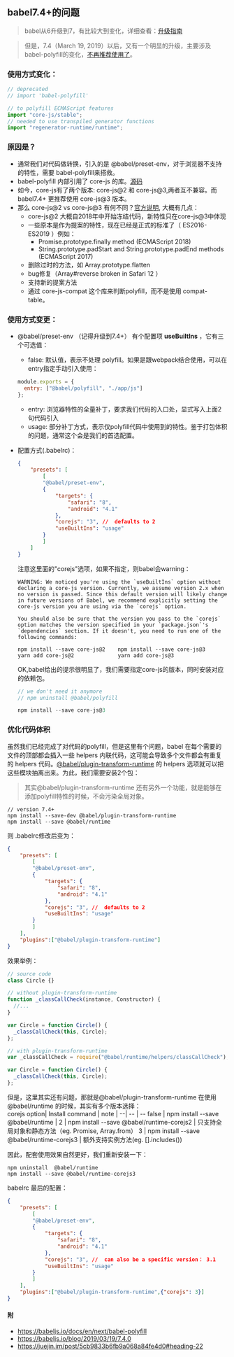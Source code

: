 ## babel7.4+的问题

> babel从6升级到7，有比较大到变化，详细查看：[升级指南](https://babeljs.io/docs/en/v7-migration)

> 但是，7.4（March 19, 2019）以后，又有一个明显的升级，主要涉及babel-polyfill的变化，[不再推荐使用了](https://babeljs.io/docs/en/babel-polyfill)。

### 使用方式变化：
```javascript
// deprecated
// import 'babel-polyfill'

// to polyfill ECMAScript features
import "core-js/stable"; 
// needed to use transpiled generator functions
import "regenerator-runtime/runtime"; 
```

### 原因是？ 
* 通常我们对代码做转换，引入的是 @babel/preset-env，对于浏览器不支持的特性，需要 babel-polyfill来搭救。
* babel-polyfill 内部引用了 core-js 的库。[源码](https://github.com/babel/babel/blob/cf4bd8bb8d7e9feb7de8d97ef0eabcdc7499fce2/packages/babel-polyfill/src/index.js)
* 如今，core-js有了两个版本: core-js@2 和 core-js@3,两者互不兼容。而babel7.4+ 更推荐使用 core-js@3 版本。
* 那么 core-js@2 vs core-js@3 有何不同？[官方说明](https://github.com/zloirock/core-js/blob/master/docs/2019-03-19-core-js-3-babel-and-a-look-into-the-future.md), 大概有几点：
  * core-js@2 大概自2018年中开始冻结代码，新特性只在core-js@3中体现
  * 一些原本是作为提案的特性，现在已经是正式的标准了（ ES2016-ES2019 ）例如：
    * Promise.prototype.finally method (ECMAScript 2018)
    * String.prototype.padStart and String.prototype.padEnd methods (ECMAScript 2017)
  * 删除过时的方法，如 Array.prototype.flatten
  * bug修复（Array#reverse broken in Safari 12 ）
  * 支持新的提案方法
  * 通过 core-js-compat 这个库来判断polyfill，而不是使用 compat-table。

### 使用方式变更：
* @babel/preset-env （记得升级到7.4+） 有个配置项 **useBuiltIns** ，它有三个可选值：
  * false: 默认值，表示不处理 polyfill。如果是跟webpack结合使用，可以在entry指定手动引入使用：
  ```javascript
  module.exports = {
    entry: ["@babel/polyfill", "./app/js"]
  };
  ```
  * entry: 浏览器特性的全量补丁，要求我们代码的入口处，显式写入上面2句代码引入
  * usage: 部分补丁方式，表示仅polyfill代码中使用到的特性。鉴于打包体积的问题，通常这个会是我们的首选配置。
* 配置方式(.babelrc)：
    ```json
    {
        "presets": [
            [
            "@babel/preset-env",
            {
                "targets": {
                    "safari": "8",
                    "android": "4.1"
                },
                "corejs": "3", //  defaults to 2
                "useBuiltIns": "usage"
            }
            ]
        ]
    }
    ```
    注意这里面的"corejs"选项，如果不指定，则babel会warning：
    ```
    WARNING: We noticed you're using the `useBuiltIns` option without declaring a core-js version. Currently, we assume version 2.x when no version is passed. Since this default version will likely change in future versions of Babel, we recommend explicitly setting the core-js version you are using via the `corejs` option.

    You should also be sure that the version you pass to the `corejs` option matches the version specified in your `package.json`'s `dependencies` section. If it doesn't, you need to run one of the following commands:

    npm install --save core-js@2    npm install --save core-js@3
    yarn add core-js@2              yarn add core-js@3
    ```
    OK,babel给出的提示很明显了，我们需要指定core-js的版本，同时安装对应的依赖包。
    
    ```javascript
    // we don't need it anymore
    // npm uninstall @babel/polyfill

    npm install --save core-js@3
    ```
### 优化代码体积
虽然我们已经完成了对代码的polyfill，但是这里有个问题，babel 在每个需要的文件的顶部都会插入一些 helpers 内联代码，这可能会导致多个文件都会有重复的 helpers 代码。[@babel/plugin-transform-runtime](https://babeljs.io/docs/en/babel-plugin-transform-runtime) 的 helpers 选项就可以把这些模块抽离出来。为此，我们需要安装2个包：
> 其实@babel/plugin-transform-runtime 还有另外一个功能，就是能够在添加polyfill特性的时候，不会污染全局对象。
```
// version 7.4+
npm install --save-dev @babel/plugin-transform-runtime
npm install --save @babel/runtime
```
则 .babelrc修改后变为：
```json
{
    "presets": [
        [
        "@babel/preset-env",
        {
            "targets": {
                "safari": "8",
                "android": "4.1"
            },
            "corejs": "3", //  defaults to 2
            "useBuiltIns": "usage"
        }
        ]
    ],
    "plugins":["@babel/plugin-transform-runtime"]
}
```
效果举例：
```javascript
// source code
class Circle {}
```
```javascript
// without plugin-transform-runtime
function _classCallCheck(instance, Constructor) {
  //...
}

var Circle = function Circle() {
  _classCallCheck(this, Circle);
};
```
```javascript
// with plugin-transform-runtime
var _classCallCheck = require("@babel/runtime/helpers/classCallCheck");

var Circle = function Circle() {
  _classCallCheck(this, Circle);
};
```
但是，这里其实还有问题，那就是@babel/plugin-transform-runtime 在使用 @babel/runtime 的时候，其实有多个版本选择：  
corejs option| Install command | note |
--| -- | --
false | npm install --save @babel/runtime | 
2 | npm install --save @babel/runtime-corejs2 | 只支持全局对象和静态方法（eg. Promise, Array.from）
3 | npm install --save @babel/runtime-corejs3 | 额外支持实例方法(eg. [].includes())

因此，配套使用效果自然更好，我们重新安装一下：
```
npm uninstall  @babel/runtime
npm install --save @babel/runtime-corejs3

```
babelrc 最后的配置：
```json
{
    "presets": [
        [
        "@babel/preset-env",
        {
            "targets": {
                "safari": "8",
                "android": "4.1"
            },
            "corejs": "3", //  can also be a specific version： 3.1
            "useBuiltIns": "usage"
        }
        ]
    ],
    "plugins":["@babel/plugin-transform-runtime",{"corejs": 3}]
}
```
#### 附
* https://babeljs.io/docs/en/next/babel-polyfill
* https://babeljs.io/blog/2019/03/19/7.4.0
* https://juejin.im/post/5cb9833b6fb9a068a84fe4d0#heading-22